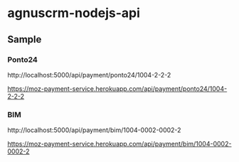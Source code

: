# agnuscrm-nodejs-api


## Sample

### Ponto24

http://localhost:5000/api/payment/ponto24/1004-2-2-2 

https://moz-payment-service.herokuapp.com/api/payment/ponto24/1004-2-2-2

### BIM

http://localhost:5000/api/payment/bim/1004-0002-0002-2

https://moz-payment-service.herokuapp.com/api/payment/bim/1004-0002-0002-2
